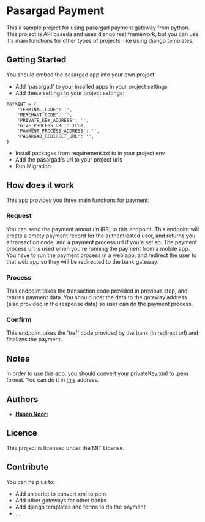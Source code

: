 # Pasargad Payment
This a sample project for using pasargad payment gateway from python.
This project is API baseda and uses django rest framework, but you can use it's main functions for other types of projects, like using django templates.

## Getting Started
You should embed the pasargad app into your own project.
* Add 'pasargad' to your insalled apps in your project settings
* Add these settings to your project settings:
```
PAYMENT = {
    'TERMINAL_CODE': '',
    'MERCHANT_CODE': '',
    'PRIVATE_KEY_ADDRESS': '',
    'GIVE_PROCESS_URL': True,
    'PAYMENT_PROCESS_ADDRESS': '',
    'PASARGAD_REDIRECT_URL': '',
}
```

* Install packages from requirement.txt to in your project env
* Add the pasargad's url to your project urls
* Run Migration

## How does it work
This app provides you three main functions for payment:

### Request
You can send the payment amout (in IRR) to this endpoint. This endpoint will create a empty payment record for the authenticated user, and returns you a transaction code, and a payment process url if you'e set so.
The payment process url is used when you're running the payment from a mobile app. You have to run the payment process in a web app, and redirect the user to that web app so they will be redirected to the bank gateway.

### Process
This endpoint takes the transaction code provided in previous step, and returns payment data. You should post the data to the gateway address (also provided in the response data) so user can do the payment process.

### Confirm
This endpoint takes the 'tref' code provided by the bank (in redirect url) and finalizes the payment.

## Notes
In order to use this app, you should convert your privateKey.xml to .pem format. You can do it in [this](http://www.platanus.cz/blog/converting-rsa-xml-key-to-pem) address.

## Authors
* [**Hasan Noori**](https://github.com/xishma)

## Licence
This project is licensed under the MIT License.

## Contribute
You can help us to:
* Add an script to convert xml to pem
* Add other gateways for other banks
* Add django templates and forms to do the payment
* ...
